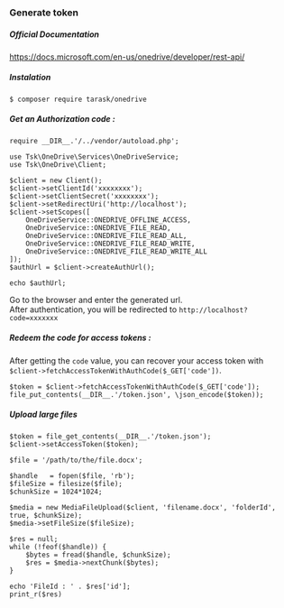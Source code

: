 ### Generate token
##### Official Documentation
https://docs.microsoft.com/en-us/onedrive/developer/rest-api/
##### Instalation
```$ composer require tarask/onedrive```
##### Get an Authorization code :

```
require __DIR__.'/../vendor/autoload.php';

use Tsk\OneDrive\Services\OneDriveService;
use Tsk\OneDrive\Client;

$client = new Client();
$client->setClientId('xxxxxxxx');
$client->setClientSecret('xxxxxxxx');
$client->setRedirectUri('http://localhost');
$client->setScopes([
    OneDriveService::ONEDRIVE_OFFLINE_ACCESS,
    OneDriveService::ONEDRIVE_FILE_READ,
    OneDriveService::ONEDRIVE_FILE_READ_ALL,
    OneDriveService::ONEDRIVE_FILE_READ_WRITE,
    OneDriveService::ONEDRIVE_FILE_READ_WRITE_ALL
]);
$authUrl = $client->createAuthUrl();

echo $authUrl;
```

Go to the browser and enter the generated url. <br>
After authentication, you will be redirected to `http://localhost?code=xxxxxxx`

##### Redeem the code for access tokens :
After getting the ``code`` value, you can recover your access token with ``$client->fetchAccessTokenWithAuthCode($_GET['code'])``.

```
$token = $client->fetchAccessTokenWithAuthCode($_GET['code']);
file_put_contents(__DIR__.'/token.json', \json_encode($token));
```

##### Upload large files
```
$token = file_get_contents(__DIR__.'/token.json');
$client->setAccessToken($token);

$file = '/path/to/the/file.docx';

$handle   = fopen($file, 'rb');
$fileSize = filesize($file);
$chunkSize = 1024*1024;

$media = new MediaFileUpload($client, 'filename.docx', 'folderId', true, $chunkSize);
$media->setFileSize($fileSize);

$res = null;
while (!feof($handle)) {
    $bytes = fread($handle, $chunkSize);
    $res = $media->nextChunk($bytes);
}

echo 'FileId : ' . $res['id'];
print_r($res)
```